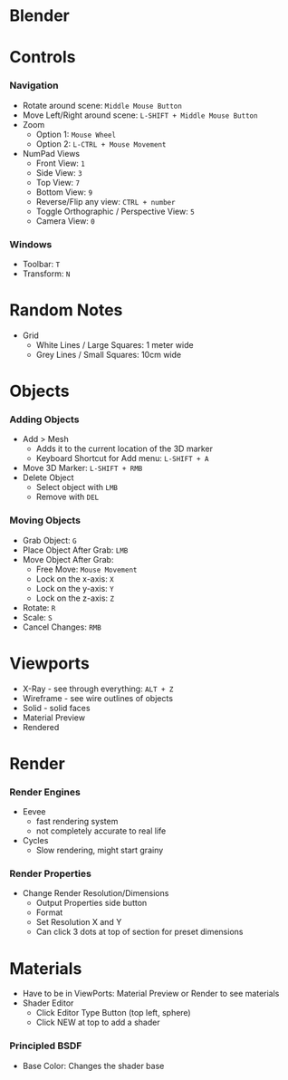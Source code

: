 
# Blender 

# Controls

### Navigation

- Rotate around scene: `Middle Mouse Button`
- Move Left/Right around scene: `L-SHIFT + Middle Mouse Button`
- Zoom
  - Option 1: `Mouse Wheel`
  - Option 2: `L-CTRL + Mouse Movement`
- NumPad Views
  - Front View: `1`
  - Side View: `3`
  - Top View: `7`
  - Bottom View: `9`
  - Reverse/Flip any view: `CTRL + number`
  - Toggle Orthographic / Perspective View: `5`
  - Camera View: `0`

### Windows

- Toolbar: `T`
- Transform: `N`

# Random Notes

- Grid
  - White Lines / Large Squares: 1 meter wide
  - Grey Lines / Small Squares: 10cm wide

# Objects

### Adding Objects

- Add > Mesh
  - Adds it to the current location of the 3D marker
  - Keyboard Shortcut for Add menu: `L-SHIFT + A`
- Move 3D Marker: `L-SHIFT + RMB`
- Delete Object
  - Select object with `LMB`
  - Remove with `DEL`

### Moving Objects

- Grab Object: `G`
- Place Object After Grab: `LMB`
- Move Object After Grab:
  - Free Move: `Mouse Movement`
  - Lock on the x-axis: `X`
  - Lock on the y-axis: `Y`
  - Lock on the z-axis: `Z`
- Rotate: `R`
- Scale: `S`
- Cancel Changes: `RMB`

# Viewports

- X-Ray - see through everything: `ALT + Z`
- Wireframe - see wire outlines of objects
- Solid - solid faces
- Material Preview
- Rendered

# Render

### Render Engines

- Eevee
  - fast rendering system
  - not completely accurate to real life
- Cycles
  - Slow rendering, might start grainy

### Render Properties

- Change Render Resolution/Dimensions
  - Output Properties side button
  - Format
  - Set Resolution X and Y
  - Can click 3 dots at top of section for preset dimensions

# Materials

- Have to be in ViewPorts: Material Preview or Render to see materials
- Shader Editor
  - Click Editor Type Button (top left, sphere)
  - Click NEW at top to add a shader

### Principled BSDF

- Base Color: Changes the shader base


